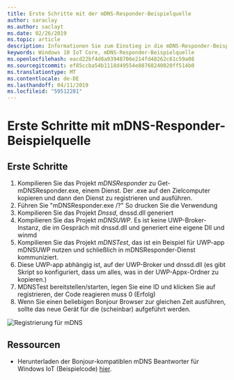 ```yaml
---
title: Erste Schritte mit der mDNS-Responder-Beispielquelle
author: saraclay
ms.author: saclayt
ms.date: 02/26/2019
ms.topic: article
description: Informationen Sie zum Einstieg in die mDNS-Responder-Beispielquelle.
keywords: Windows 10 IoT Core, mDNS-Responder-Beispielquelle
ms.openlocfilehash: eacd22bf4d8a93948706e214fd48262c61c59a08
ms.sourcegitcommit: ef85ccba54b1118d49554e88768240020ff514b0
ms.translationtype: MT
ms.contentlocale: de-DE
ms.lasthandoff: 04/11/2019
ms.locfileid: "59512281"
---
```

# <a name="getting-started-with-mdns-responder-sample-source"></a>Erste Schritte mit mDNS-Responder-Beispielquelle

## <a name="getting-started"></a>Erste Schritte

1.  Kompilieren Sie das Projekt *mDNSResponder* zu Get-mDNSResponder.exe, einem Dienst. Der .exe auf den Zielcomputer kopieren und dann den Dienst zu registrieren und ausführen.
2. Führen Sie "mDNSResponder.exe /?" So drucken Sie die Verwendung
3.  Kompilieren Sie das Projekt *Dnssd*, dnssd.dll generiert
4.  Kompilieren Sie das Projekt *mDNSUWP*. Es ist keine UWP-Broker-Instanz, die im Gespräch mit dnssd.dll und generiert eine eigene Dll und winmd
5.  Kompilieren Sie das Projekt *mDNSTest*, das ist ein Beispiel für UWP-app mDNSUWP nutzen und schließlich in mDNSResponder-Dienst kommuniziert.
6.  Diese UWP-app abhängig ist, auf der UWP-Broker und dnssd.dll (es gibt Skript so konfiguriert, dass um alles, was in der UWP-Appx-Ordner zu kopieren.)
7.  MDNSTest bereitstellen/starten, legen Sie eine ID und klicken Sie auf registrieren, der Code reagieren muss 0 (Erfolg)
8.  Wenn Sie einen beliebigen Bonjour Browser zur gleichen Zeit ausführen, sollte das neue Gerät für die (scheinbar) aufgeführt werden.

![Registrierung für mDNS](media/mDNS/mDNS1.png)

## <a name="resources"></a>Ressourcen

* Herunterladen der Bonjour-kompatiblen mDNS Beantworter für Windows IoT (Beispielcode) [hier](https://go.microsoft.com/fwlink/?linkid=2077676).

